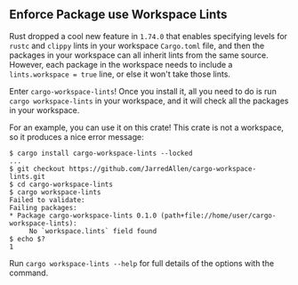 Enforce Package use Workspace Lints
---

Rust dropped a cool new feature in `1.74.0` that enables specifying levels for `rustc` and `clippy`
lints in your workspace `Cargo.toml` file, and then the packages in your workspace can all inherit
lints from the same source. However, each package in the workspace needs to include a
`lints.workspace = true` line, or else it won't take those lints.

Enter `cargo-workspace-lints`! Once you install it, all you need to do is run `cargo
workspace-lints` in your workspace, and it will check all the packages in your workspace.

For an example, you can use it on this crate! This crate is not a workspace, so it produces a nice
error message:
```
$ cargo install cargo-workspace-lints --locked
...
$ git checkout https://github.com/JarredAllen/cargo-workspace-lints.git
$ cd cargo-workspace-lints
$ cargo workspace-lints
Failed to validate:
Failing packages:
* Package cargo-workspace-lints 0.1.0 (path+file://home/user/cargo-workspace-lints):
     No `workspace.lints` field found
$ echo $?
1
```

Run `cargo workspace-lints --help` for full details of the options with the command.
